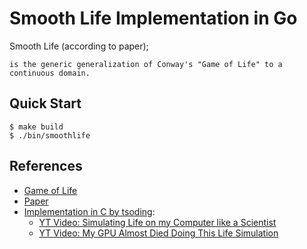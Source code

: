 # Smooth Life Implementation in Go

Smooth Life (according to paper); 
```
is the generic generalization of Conway's "Game of Life" to a continuous domain. 
```

## Quick Start

```console
$ make build
$ ./bin/smoothlife
```

## References

- [Game of Life](https://en.wikipedia.org/wiki/Conway%27s_Game_of_Life)
- [Paper](https://arxiv.org/abs/1111.1567)
- [Implementation in C by tsoding](https://github.com/tsoding/SmoothLife):
    - [YT Video: Simulating Life on my Computer like a Scientist](https://www.youtube.com/watch?v=L68_BBiuHUw)
    - [YT Video: My GPU Almost Died Doing This Life Simulation](https://www.youtube.com/watch?v=9s8vjf_vLaA)
